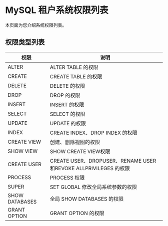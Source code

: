 MySQL 租户系统权限列表
===================================

本页面为您介绍系统权限列表。

权限类型列表
---------------------------



|     **权限**     |                          **说明**                           |
|----------------|-----------------------------------------------------------|
| ALTER          | ALTER TABLE 的权限                                           |
| CREATE         | CREATE TABLE 的权限                                          |
| DELETE         | DELETE 的权限                                                |
| DROP           | DROP 的权限                                                  |
| INSERT         | INSERT 的权限                                                |
| SELECT         | SELECT 的权限                                                |
| UPDATE         | UPDATE 的权限                                                |
| INDEX          | CREATE INDEX、DROP INDEX 的权限                               |
| CREATE VIEW    | 创建、删除视图的权限                                                |
| SHOW VIEW      | SHOW CREATE VIEW权限                                        |
| CREATE USER    | CREATE USER、DROPUSER、RENAME USER和REVOKE ALLPRIVILEGES 的权限 |
| PROCESS        | PROCESS 权限                                                |
| SUPER          | SET GLOBAL 修改全局系统参数的权限                                    |
| SHOW DATABASES | 全局 SHOW DATABASES 的权限                                     |
| GRANT OPTION   | GRANT OPTION 的权限                                          |
